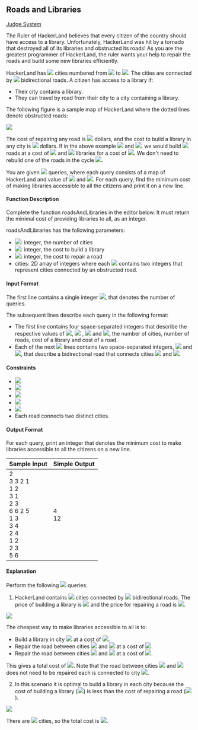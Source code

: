 ## Roads and Libraries

[Judge System](https://www.hackerrank.com/challenges/torque-and-development/problem)

The Ruler of HackerLand believes that every citizen of the country should have access to a library. Unfortunately, HackerLand was hit by a tornado that destroyed all of its libraries and obstructed its roads! As you are the greatest programmer of HackerLand, the ruler wants your help to repair the roads and build some new libraries efficiently.

HackerLand has <img src="https://latex.codecogs.com/svg.latex?\Large&space;n"> cities numbered from <img src="https://latex.codecogs.com/svg.latex?\Large&space;1"> to <img src="https://latex.codecogs.com/svg.latex?\Large&space;n">. The cities are connected by <img src="https://latex.codecogs.com/svg.latex?\Large&space;m"> bidirectional roads. A citizen has access to a library if:

- Their city contains a library.
- They can travel by road from their city to a city containing a library.

The following figure is a sample map of HackerLand where the dotted lines denote obstructed roads:

![](https://github.com/andy489/Data_Structures_and_Algorithms_CPP/blob/master/assets/Roads%20and%20Libraries%2001.png)

The cost of repairing any road is <img src="https://latex.codecogs.com/svg.latex?\Large&space;c_{road}"> dollars, and the cost to build a library in any city is <img src="https://latex.codecogs.com/svg.latex?\Large&space;c_{lib}"> dollars. If in the above example <img src="https://latex.codecogs.com/svg.latex?\Large&space;c_{road}=2"> and <img src="https://latex.codecogs.com/svg.latex?\Large&space;c_{lib}=3">, we would build <img src="https://latex.codecogs.com/svg.latex?\Large&space;5"> roads at a cost of <img src="https://latex.codecogs.com/svg.latex?\Large&space;5\times{2}"> and <img src="https://latex.codecogs.com/svg.latex?\Large&space;2"> libraries for a cost of <img src="https://latex.codecogs.com/svg.latex?\Large&space;6">. We don't need to rebuild one of the roads in the cycle <img src="https://latex.codecogs.com/svg.latex?\Large&space;1\rightarrow{2}\rightarrow{3}\rightarrow{1}">.

You are given <img src="https://latex.codecogs.com/svg.latex?\Large&space;q"> queries, where each query consists of a map of HackerLand and value of <img src="https://latex.codecogs.com/svg.latex?\Large&space;c_{lib}"> and <img src="https://latex.codecogs.com/svg.latex?\Large&space;c_{road}">. For each query, find the minimum cost of making libraries accessible to all the citizens and print it on a new line.

#### Function Description

Complete the function roadsAndLibraries in the editor below. It must return the minimal cost of providing libraries to all, as an integer.

roadsAndLibraries has the following parameters:

- <img src="https://latex.codecogs.com/svg.latex?\Large&space;n">: integer, the number of cities
- <img src="https://latex.codecogs.com/svg.latex?\Large&space;c_{lib}">: integer, the cost to build a library
- <img src="https://latex.codecogs.com/svg.latex?\Large&space;c_{road}">: integer, the cost to repair a road
- cities: 2D array of integers where each <img src="https://latex.codecogs.com/svg.latex?\Large&space;cities[i]"> contains two integers that represent cities connected by an obstructed road.

#### Input Format

The first line contains a single integer <img src="https://latex.codecogs.com/svg.latex?\Large&space;q">, that denotes the number of queries.

The subsequent lines describe each query in the following format:
- The first line contains four space-separated integers that describe the respective values of <img src="https://latex.codecogs.com/svg.latex?\Large&space;n">, <img src="https://latex.codecogs.com/svg.latex?\Large&space;m"> , <img src="https://latex.codecogs.com/svg.latex?\Large&space;c_{lib}"> and <img src="https://latex.codecogs.com/svg.latex?\Large&space;c_{road}">, the number of cities, number of roads, cost of a library and cost of a road.
- Each of the next <img src="https://latex.codecogs.com/svg.latex?\Large&space;m"> lines contains two space-separated integers, <img src="https://latex.codecogs.com/svg.latex?\Large&space;u[i]"> and <img src="https://latex.codecogs.com/svg.latex?\Large&space;v[i]">, that describe a bidirectional road that connects cities <img src="https://latex.codecogs.com/svg.latex?\Large&space;u[i]"> and <img src="https://latex.codecogs.com/svg.latex?\Large&space;v[i]">.

#### Constraints

- <img src="https://latex.codecogs.com/svg.latex?\Large&space;1\le{q}\le{10}">
- <img src="https://latex.codecogs.com/svg.latex?\Large&space;1\le{n}\le{10^5}">
- <img src="https://latex.codecogs.com/svg.latex?\Large&space;0\le{m}\le{min{\bigg(10^5,\frac{n\cdot{(n-1)}}{2}\bigg)}}">
- <img src="https://latex.codecogs.com/svg.latex?\Large&space;1\le{c_{road},c_{lib}}\le{10^5}">
- <img src="https://latex.codecogs.com/svg.latex?\Large&space;1\le{u[i],v[i]}\le{n}">
- Each road connects two distinct cities.

#### Output Format

For each query, print an integer that denotes the minimum cost to make libraries accessible to all the citizens on a new line.

Sample Input|Simple Output
-|-
2<br>3 3 2 1<br>1 2<br>3 1<br>2 3<br>6 6 2 5<br>1 3<br>3 4<br>2 4<br>1 2<br>2 3<br>5 6|4<br>12

#### Explanation

Perform the following <img src="https://latex.codecogs.com/svg.latex?\Large&space;q=2"> queries:

1. HackerLand contains <img src="https://latex.codecogs.com/svg.latex?\Large&space;n=3"> cities connected by <img src="https://latex.codecogs.com/svg.latex?\Large&space;m=3"> bidirectional roads. The price of building a library is <img src="https://latex.codecogs.com/svg.latex?\Large&space;c_{lib}=2"> and the price for repairing a road is <img src="https://latex.codecogs.com/svg.latex?\Large&space;c_{road}=1">.

![](https://github.com/andy489/Data_Structures_and_Algorithms_CPP/blob/master/assets/Roads%20and%20Libraries%2002.png)

The cheapest way to make libraries accessible to all is to:

- Build a library in city <img src="https://latex.codecogs.com/svg.latex?\Large&space;1"> at a cost of <img src="https://latex.codecogs.com/svg.latex?\Large&space;x=2">.
- Repair the road between cities <img src="https://latex.codecogs.com/svg.latex?\Large&space;1"> and <img src="https://latex.codecogs.com/svg.latex?\Large&space;2"> at a cost of <img src="https://latex.codecogs.com/svg.latex?\Large&space;y=1">.
- Repair the road between cities <img src="https://latex.codecogs.com/svg.latex?\Large&space;2"> and <img src="https://latex.codecogs.com/svg.latex?\Large&space;3"> at a cost of <img src="https://latex.codecogs.com/svg.latex?\Large&space;y=1">.

This gives a total cost of <img src="https://latex.codecogs.com/svg.latex?\Large&space;2+1+1=4">. Note that the road between cities <img src="https://latex.codecogs.com/svg.latex?\Large&space;3"> and <img src="https://latex.codecogs.com/svg.latex?\Large&space;1"> does not need to be repaired each is connected to city <img src="https://latex.codecogs.com/svg.latex?\Large&space;2">.

2. In this scenario it is optimal to build a library in each city because the cost of building a library (<img src="https://latex.codecogs.com/svg.latex?\Large&space;c_{lib}=2">) is less than the cost of repairing a road (<img src="https://latex.codecogs.com/svg.latex?\Large&space;c_{road}=5">).

![](https://github.com/andy489/Data_Structures_and_Algorithms_CPP/blob/master/assets/Roads%20and%20Libraries%2003.png)

There are <img src="https://latex.codecogs.com/svg.latex?\Large&space;6"> cities, so the total cost is <img src="https://latex.codecogs.com/svg.latex?\Large&space;6\times{2}=12">.
